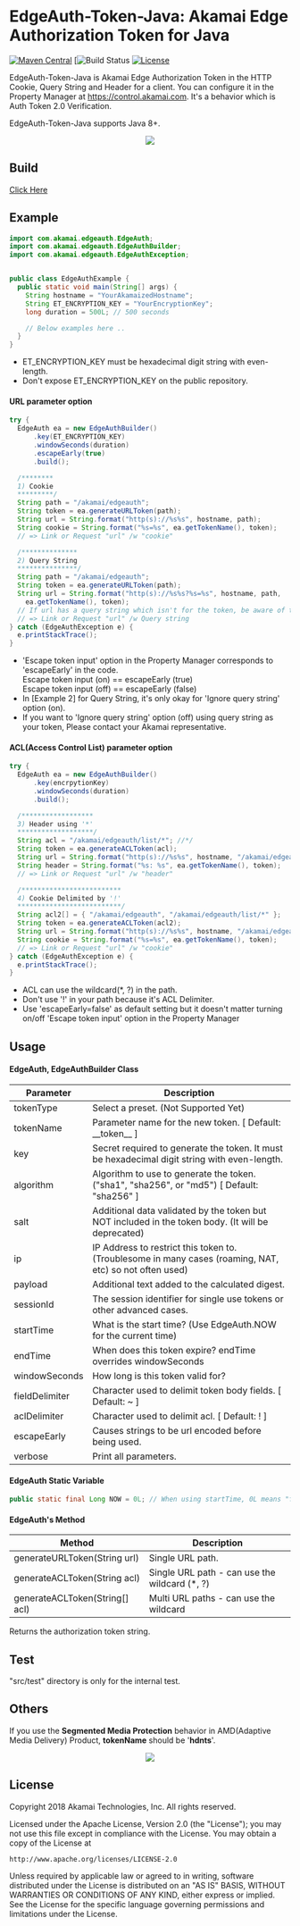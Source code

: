 # EdgeAuth-Token-Java: Akamai Edge Authorization Token for Java

[![Maven Central](https://img.shields.io/badge/maven%20central-1.0.0-brightgreen.svg)](http://search.maven.org/#artifactdetails%7Ccom.akamai%7Cedgeauth%7C1.0.0%7C)
[![Build Status](https://github.com/akamai/EdgeAuth-Token-Java/actions/workflows/check.yml/badge.svg)
[![License](http://img.shields.io/:license-apache-blue.svg)](https://github.com/akamai/EdgeAuth-Token-Java/blob/master/LICENSE)

EdgeAuth-Token-Java is Akamai Edge Authorization Token in the HTTP Cookie, Query String and Header for a client.
You can configure it in the Property Manager at https://control.akamai.com.
It's a behavior which is Auth Token 2.0 Verification.

EdgeAuth-Token-Java supports Java 8+.

<div style="text-align:center"><img src=https://github.com/AstinCHOI/akamai-asset/blob/master/edgeauth/edgeauth.png?raw=true /></div>


## Build
[Click Here](http://search.maven.org/#artifactdetails%7Ccom.akamai%7Cedgeauth%7C0.2.0%7C)


## Example
```java
import com.akamai.edgeauth.EdgeAuth;
import com.akamai.edgeauth.EdgeAuthBuilder;
import com.akamai.edgeauth.EdgeAuthException;


public class EdgeAuthExample {
  public static void main(String[] args) {
    String hostname = "YourAkamaizedHostname";
    String ET_ENCRYPTION_KEY = "YourEncryptionKey";
    long duration = 500L; // 500 seconds

    // Below examples here ..
  }
}
```

* ET_ENCRYPTION_KEY must be hexadecimal digit string with even-length.
* Don't expose ET_ENCRYPTION_KEY on the public repository.


#### URL parameter option
```java
try {
  EdgeAuth ea = new EdgeAuthBuilder()
      .key(ET_ENCRYPTION_KEY)
      .windowSeconds(duration)
      .escapeEarly(true)
      .build();

  /******** 
  1) Cookie 
  *********/
  String path = "/akamai/edgeauth";
  String token = ea.generateURLToken(path);
  String url = String.format("http(s)://%s%s", hostname, path);
  String cookie = String.format("%s=%s", ea.getTokenName(), token);
  // => Link or Request "url" /w "cookie"

  /************** 
  2) Query String 
  ***************/
  String path = "/akamai/edgeauth";
  String token = ea.generateURLToken(path);
  String url = String.format("http(s)://%s%s?%s=%s", hostname, path,
    ea.getTokenName(), token);
  // If url has a query string which isn't for the token, be aware of the string formatter and symbol(? and &).
  // => Link or Request "url" /w Query string
} catch (EdgeAuthException e) {
  e.printStackTrace();
}
```

* 'Escape token input' option in the Property Manager corresponds to 'escapeEarly' in the code.  
    Escape token input (on) == escapeEarly (true)  
    Escape token input (off) == escapeEarly (false)
* In [Example 2] for Query String, it's only okay for 'Ignore query string' option (on).
* If you want to 'Ignore query string' option (off) using query string as your token, Please contact your Akamai representative.


#### ACL(Access Control List) parameter option
```java
try {
  EdgeAuth ea = new EdgeAuthBuilder()
      .key(encrpytionKey)
      .windowSeconds(duration)
      .build();

  /******************
  3) Header using '*' 
  *******************/
  String acl = "/akamai/edgeauth/list/*"; //*/
  String token = ea.generateACLToken(acl);
  String url = String.format("http(s)://%s%s", hostname, "/akamai/edgeauth/list/something");
  String header = String.format("%s: %s", ea.getTokenName(), token);
  // => Link or Request "url" /w "header"

  /************************* 
  4) Cookie Delimited by '!'
  **************************/
  String acl2[] = { "/akamai/edgeauth", "/akamai/edgeauth/list/*" };
  String token = ea.generateACLToken(acl2);
  String url = String.format("http(s)://%s%s", hostname, "/akamai/edgeauth/list/something2");
  String cookie = String.format("%s=%s", ea.getTokenName(), token);
  // => Link or Request "url" /w "cookie"
} catch (EdgeAuthException e) {
  e.printStackTrace();
}
```

* ACL can use the wildcard(\*, ?) in the path.
* Don't use '!' in your path because it's ACL Delimiter.
* Use 'escapeEarly=false' as default setting but it doesn't matter turning on/off 'Escape token input' option in the Property Manager


## Usage

#### EdgeAuth, EdgeAuthBuilder Class

| Parameter | Description |
|-----------|-------------|
| tokenType | Select a preset. (Not Supported Yet) |
| tokenName | Parameter name for the new token. [ Default: \_\_token\_\_ ] |
| key | Secret required to generate the token. It must be hexadecimal digit string with even-length. |
| algorithm  | Algorithm to use to generate the token. ("sha1", "sha256", or "md5") [ Default: "sha256" ] |
| salt | Additional data validated by the token but NOT included in the token body. (It will be deprecated) |
| ip | IP Address to restrict this token to. (Troublesome in many cases (roaming, NAT, etc) so not often used) |
| payload | Additional text added to the calculated digest. |
| sessionId | The session identifier for single use tokens or other advanced cases. |
| startTime | What is the start time? (Use EdgeAuth.NOW for the current time) |
| endTime | When does this token expire? endTime overrides windowSeconds |
| windowSeconds | How long is this token valid for? |
| fieldDelimiter | Character used to delimit token body fields. [ Default: ~ ] |
| aclDelimiter | Character used to delimit acl. [ Default: ! ] |
| escapeEarly | Causes strings to be url encoded before being used. |
| verbose | Print all parameters. |

#### EdgeAuth Static Variable
```java
public static final Long NOW = 0L; // When using startTime, 0L means "from NOW".
```

#### EdgeAuth's Method
| Method | Description |
|--------|-------------|
| generateURLToken(String url) | Single URL path. |
| generateACLToken(String acl) | Single URL path - can use the wildcard (*, ?) |
| generateACLToken(String[] acl) | Multi URL paths - can use the wildcard |

Returns the authorization token string.


## Test
"src/test" directory is only for the internal test.


## Others
If you use the **Segmented Media Protection** behavior in AMD(Adaptive Media Delivery) Product, **tokenName** should be '**hdnts**'.

<div style="text-align:center"><img src=https://github.com/AstinCHOI/akamai-asset/blob/master/edgeauth/segmented_media_protection.png?raw=true/></div>


## License
Copyright 2018 Akamai Technologies, Inc.  All rights reserved.

Licensed under the Apache License, Version 2.0 (the "License");
you may not use this file except in compliance with the License.
You may obtain a copy of the License at

    http://www.apache.org/licenses/LICENSE-2.0

Unless required by applicable law or agreed to in writing, software
distributed under the License is distributed on an "AS IS" BASIS,
WITHOUT WARRANTIES OR CONDITIONS OF ANY KIND, either express or implied.
See the License for the specific language governing permissions and
limitations under the License.